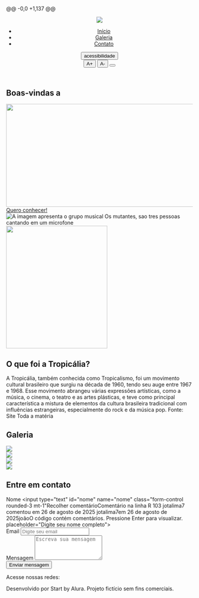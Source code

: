 @@ -0,0 +1,137 @@<!DOCTYPE html><html lang="pt-br"><head>    <meta charset="UTF-8">    <meta name="viewport" content="width=device-width, initial-scale=1">    <link rel="preconnect" href="https://fonts.googleapis.com">    <title>Tropicália</title>    <link href="https://cdnjs.cloudflare.com/ajax/libs/bootstrap/5.3.3/css/bootstrap.min.css" rel="stylesheet">    <link rel="stylesheet" href="https://cdnjs.cloudflare.com/ajax/libs/bootstrap-icons/1.11.3/font/bootstrap-icons.min.css">    <link rel="stylesheet" href="styles.css"></head><body>    <header class=" p-5">        <nav class="container d-flex justify-content-between align-items-center" >            <img src="img/logo.png" class="nav-img " loading="lazy">            <ul class="nav mt-5">                <li class="nav-item"><a class="nav-link" href="#inicio">Início</a></li>                <li class="nav-item"><a class="nav-link" href="#galeria">Galeria</a></li>                <li class="nav-item"><a class="nav-link" href="#contato">Contato</a></li>            </ul>            <div id="acessibilidade" class="menu-acessibilidade">                 <button id="botao-acessibilidade" class="btn btn-primary fw-bold rotacao-botao" aria-expanded="false">acessibilidade</button>                <div id="opcoes-acessibilidade" class="opcoes-acessibilidade apresenta-lista">                    <button id="aumentar-fonte" class="btn btn-primary fw-bold" aria-label="Aumentar o tamanho da fonte">A+</button>                    <button id="diminuir-fonte" class="btn btn-primary fw-bold" aria-label="diminuir o tamanho da fonte">A-</button>                    <button id="alterna-contraste" class="btn btn-primary fw-bold"> <i class="bi bi-shadows"></i></button>                         </div>            </div>        </nav>           </header>    <main class="container my-5">        <section id="inicio" class="my-5">            <div class="inicio-fundo d-flex justify-content-between align-items-center">                <div class="esquerda-conteudo">                    <h1 class="display-4 text-white fst-italic fw-bold">Boas-vindas a</h1>                    <img src="img/logo-2.png" class="mb-3" width="563"                        height="278" loading="lazy">                    <a href="#tropicalia"                        class="btn btn-primary btn-lg botao-inicio fw-semibold">Quero                        conhecer!</a>                </div>                <img src="img/lossy-page1-640px-Os_Mutantes.tif (1).png" alt="A imagem apresenta o grupo musical Os mutantes, sao tres pessoas cantando em um microfone" title="Os mutantes - CC0 Domínio Público / Acervo Arquivo Nacional" class="img-fluid img-inicio">              </div>        </section>        <section id="tropicalia" class="my-5 pt-6 secao-tropicalia" tabindex="0" aria-label="Seção explicativa sobre a tropicália">            <div class="container d-flex align-items-center ">                <div class="col-4 d-flex justify-content-center fundo-galeria">                    <img src="img/image (1).png" class="rounded-pill" width="273" height="331" loading="lazy">                </div>                <div class="col-5">                    <h2>O que foi a Tropicália?</h2>                    <p class="p-2">A Tropicália, também conhecida como Tropicalismo, foi um movimento cultural                        brasileiro que surgiu na década de 1960, tendo seu auge entre 1967 e 1968. Esse movimento                        abrangeu várias expressões artísticas, como a música, o cinema, o teatro e as artes plásticas, e                        teve como principal característica a mistura de elementos da cultura brasileira tradicional com                        influências estrangeiras, especialmente do rock e da música pop. Fonte: Site Toda a matéria</p>                </div>            </div>        </section>        <section id="galeria" tabindex="0" aria-label="Seção de galeria de imagens">            <h2 class="text-center pt-5">Galeria</h2>            <div class="container p-3 mt-3 fundo-galeria ">                <div class="row justify-content-md-center">                    <div class="col-md-4">                        <img src="img/lossy-page1-640px-Jorge_Ben_e_o_Trio_Mocotó_no_Teatro_da_Lagoa,_1971.tif.jpg"                            class="img-fluid rounded-5" loading="lazy">                    </div>                    <div class="col-md-4">                        <img src="img/lossy-page1-640px-Os_Mutantes_2.tif.jpg" class="img-fluid rounded-5"                            loading="lazy">                    </div>                </div>                <div class="row mt-4  justify-content-md-center">                    <div class="col-md-4">                        <img src="img/lossy-page1-640px-Gilberto_Gil_nos_anos_1960.tif.jpg" class="img-fluid rounded-5" loading="lazy">                    </div>                    <div class="col-md-4">                        <img src="img/lossy-page1-640px-Caetano_Veloso_no_III_Festival_da_Música_Popular.tif.jpg"                            class="img-fluid rounded-5" loading="lazy">                    </div>                </div>             </div>        </section>        <section id="contato">            <div class="container p-5 d-flex justify-content-center">                <div class="col-md-8 col-lg-10 rounded-5 formulario"> <!-- Caixa do formulário com 60% de largura -->                    <h2 class="mb-3">Entre em contato</h2>                    <form>                        <div class="form-group mb-3">                            <label for="nome">Nome</label>                            <input type="text" id="nome" name="nome" class="form-control rounded-3 mt-1"Recolher comentárioComentário na linha R 103 jotalima7  comentou em 26 de agosto de 2025 jotalima7em 26 de agosto de 2025joãoO código contém comentários. Pressione Enter para visualizar.                                placeholder="Digite seu nome completo">                        </div>                        <div class="form-group mb-3">                            <label for="email">Email</label>                            <input type="email" id="email" name="email" class="form-control rounded-3 mt-1"                                placeholder="Digite seu email">                        </div>                        <div class="form-group mb-3">                            <label for="mensagem">Mensagem</label>                            <textarea id="mensagem" name="mensagem" class="form-control rounded-4 mt-2" rows="4"                                placeholder="Escreva sua mensagem"></textarea>                        </div>                        <div class="d-grid gap-2">                            <button type="submit" class="btn btn-primary btn-lg rounded-pill">Enviar                                mensagem</button>                        </div>                    </form>                </div>            </div>        </section>    </main>    <footer class="text-center p-3 fst-italic">        <p>Acesse nossas redes:</p>        <i class="bi bi-whatsapp"></i>        <i class="bi bi-instagram"></i>        <i class="bi bi-tiktok"></i>        <p class="mt-3">Desenvolvido por Start by Alura. Projeto fictício sem fins comerciais.</p>    </footer>    <script src="https://cdnjs.cloudflare.com/ajax/libs/scrollReveal.js/4.0.9/scrollreveal.js"></script>    <script src="script.js"></script>  </body></html>

